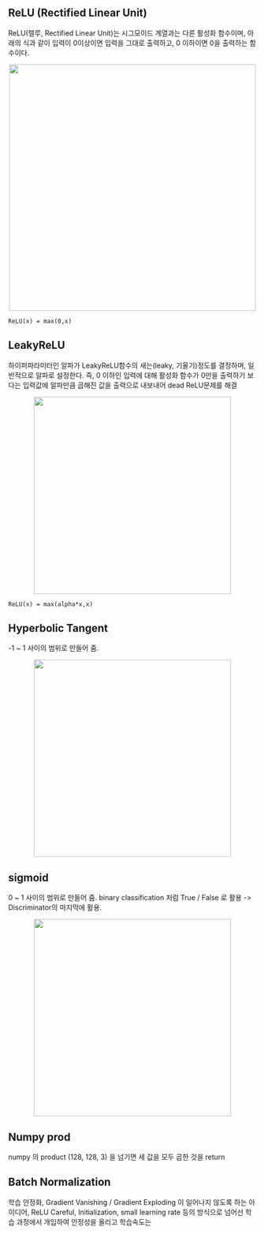 ## ReLU (Rectified Linear Unit)
ReLU(렐루, Rectified Linear Unit)는 시그모이드 계열과는 다른 활성화 함수이며, 아래의 식과 같이 입력이 0이상이면 입력을 그대로 출력하고, 0 이하이면 0을 출력하는 함수이다.

<p align="center">
    <img src="https://user-images.githubusercontent.com/51018265/75553282-70502800-5a7b-11ea-8c51-e160eed725a2.png" width="500"\>
</p>

`ReLU(x) = max(0,x)`


## LeakyReLU

하이퍼파라미터인 알파가 LeakyReLU함수의 새는(leaky, 기울기)정도를 결정하며, 일반적으로 알파로 설정한다. 즉, 0 이하인 입력에 대해 활성화 함수가 0만을 출력하기 보다는 입력값에 알파만큼 곱해진 값을 출력으로 내보내어 dead ReLU문제를 해결

<p align="center">
    <img src="https://user-images.githubusercontent.com/51018265/75553428-b73e1d80-5a7b-11ea-91a3-5c8c59055074.png" width="400"\>
</p>

`ReLU(x) = max(alpha*x,x)`

## Hyperbolic Tangent

-1 ~ 1 사이의 범위로 만들어 줌.

<p align="center">
    <img src="https://user-images.githubusercontent.com/51018265/75554320-70512780-5a7d-11ea-98f2-bedd15a7b67f.png" width="400"\>
</p>


## sigmoid 

0 ~ 1 사이의 범위로 만들어 줌.
binary classification 처럼 True / False 로 활용 -> Discriminator의 마지막에 활용.

<p align="center">
    <img src="https://user-images.githubusercontent.com/51018265/75554972-b6f35180-5a7e-11ea-8b5f-d65eeb9c74ff.png" width="400"\>
</p>

## Numpy prod

numpy 의 product (128, 128, 3) 을 넘기면 세 값을 모두 곱한 것을 return

## Batch Normalization

학습 안정화, Gradient Vanishing / Gradient Exploding 이 일어나지 않도록 하는 아이디어, ReLU Careful, Initialization, small learning rate 등의 방식으로 넘어선
학습 과정에서 개입하여 안정성을 올리고 학습속도는 

